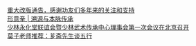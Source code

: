   
[重大改版通告，感谢功友们多年来的关注和支持](http://www.dianyue.me/archives/085/pzfwfb9irf4s44eb/)  
[形意拳 | 溯源与本脉传承](http://www.dianyue.me/archives/089/zg1id92y2yzbiep1/)  
[少林永化堂联谊会暨少林武术传承中心理事会第一次会议在北京召开](http://www.dianyue.me/archives/761/a7ysgn5s1vfmfgww/)  
[莫子老师推荐：芗斋先生谈五行](http://www.dianyue.me/archives/065/ifxmfpru0v5dfg0k/)